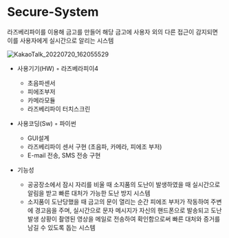 # Secure-System
라즈베리파이를 이용해 금고를 만들어 해당 금고에 사용자 외의 다른 접근이 감지되면 이를 사용자에게 실시간으로 알리는 시스템

![KakaoTalk_20220720_162055529](https://user-images.githubusercontent.com/97943166/180126726-7b64ffee-5386-4823-8431-6fe6ce60d3b0.jpg)

* 사용기기(HW)
◦ 라즈베라피이4
   - 초음파센서
   - 피에조부저
   - 카메라모듈
   - 라즈베리파이 터치스크린

* 사용코딩(Sw)
◦ 파이썬
   - GUI설계
   - 라즈베리파이 센서 구현 (초음파, 카메라, 피에조 부저)
   - E-mail 전송, SMS 전송 구현

* 기능성 
   * 공공장소에서 잠시 자리를 비울 때 소지품의 도난이 발생하였을 때 실시간으로 알림을 받고 빠른 대처가 가능한 도난 방지 시스템
   * 소지품이 도난당했을 때 금고의 문이 열리는 순간 피에조 부저가 작동하여 주변에 경고음을 주며, 실시간으로 문자 메시지가 자신의 핸드폰으로 발송되고 도난 발생 상황이 촬영된 영상을 메일로 전송하여 확인함으로써 빠른 대처와 증거를 남길 수 있도록 돕는 시스템
   
   
